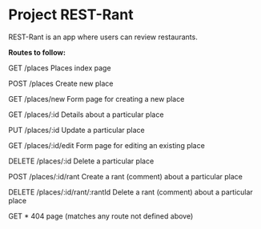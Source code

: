 # Project REST-Rant

REST-Rant is an app where users can review restaurants.

**Routes to follow:**

GET   /places   Places index page

POST   /places   Create new place

GET   /places/new   Form page for creating a new place

GET   /places/:id   Details about a particular place

PUT   /places/:id   Update a particular place

GET   /places/:id/edit   Form page for editing an existing place

DELETE   /places/:id   Delete a particular place

POST   /places/:id/rant   Create a rant (comment) about a particular place

DELETE   /places/:id/rant/:rantId   Delete a rant (comment) about a particular place

GET   *   404 page (matches any route not defined above)